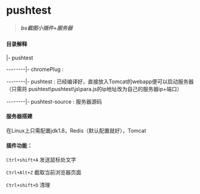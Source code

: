 # pushtest
> ##### bs截图小插件+服务器

#### 目录解释

|- pushtest

--------|- chromePlug  :

--------|- pushtest :  已经编译好，直接放入Tomcat的webapp便可以启动服务器（只需将                    pushtest\pushtest\js\para.js的ip地址改为自己的服务器ip+端口）

--------|- pushtest-source : 服务器源码

#### 服务器搭建

在Linux上只需配置jdk1.8，Redis（默认配置就好），Tomcat



#### 插件功能：

`Ctrl+shift+A`      发送鼠标处文字

`Ctrl+Alt+Z`	         截取当前浏览器页面

`Ctrl+shift+D`      清理

